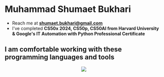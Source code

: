# Muhammad Shumaet Bukhari
- Reach me at **shumaet.bukhari@gmail.com**
- I've completed **CS50x 2024, CS50p, CS50AI from Harvard University & Google's IT Automation with Python Professional Certificate**

## I am comfortable working with these programming languages and tools
<p align="center">
  <a href="https://github.com/Genius-Raptor/">
    <img src="https://skillicons.dev/icons?i=c,cpp,cs,py,flask,html,css,bootstrap,sqlite,postgres,vscode,visualstudio,git,github,bash,ai,ps,blender,php,wordpress,unity,godot&perline=5" />
  </a>
</p>
